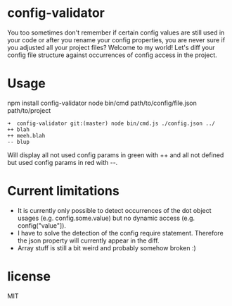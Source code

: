 # config-validator

You too sometimes don't remember if certain config values are still used in your code or after you rename your config properties, you are never sure if you adjusted all your project files?
Welcome to my world! Let's diff your config file structure against occurrences of config access in the project.

# Usage

npm install config-validator
node bin/cmd path/to/config/file.json path/to/project

```
➜  config-validator git:(master) node bin/cmd.js ./config.json ../
++ blah
++ meeh.blah
-- blup
```

Will display all not used config params in green with ++ and all not defined but used config params in red with --.

# Current limitations

- It is currently only possible to detect occurrences of the dot object usages (e.g. config.some.value) but no dynamic access (e.g. config("value"]).
- I have to solve the detection of the config require statement. Therefore the json property will currently appear in the diff.
- Array stuff is still a bit weird and probably somehow broken :)

# license

MIT
